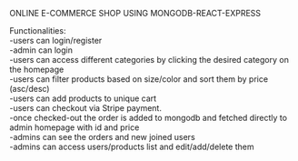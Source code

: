 ONLINE E-COMMERCE SHOP USING MONGODB-REACT-EXPRESS

Functionalities:\
-users can login/register\
-admin can login\
-users can access different categories by clicking the desired category on the homepage\
-users can filter products based on size/color and sort them by price (asc/desc)\
-users can add products to unique cart\
-users can checkout via Stripe payment.\
-once checked-out the order is added to mongodb and fetched directly to admin homepage with id and price\
-admins can see the orders and new joined users\
-admins can access users/products list and edit/add/delete them
